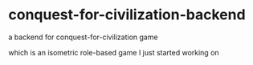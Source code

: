 # conquest-for-civilization-backend
a backend for conquest-for-civilization game


which is an isometric role-based game I just started working on
